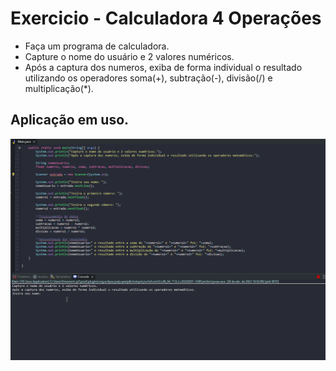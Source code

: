 # Exercicio - Calculadora 4 Operações

- Faça um programa de calculadora.
- Capture o nome do usuário e 2 valores numéricos.
- Após a captura dos numeros, exiba de forma individual o resultado utilizando os operadores soma(+), subtração(-), divisão(/) e multiplicação(*).

## Aplicação em uso.

![Gif Exercicio](./gif/gifExercicio.gif)